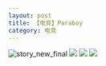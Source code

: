```yaml
---
layout: post
title: 【电竞】Paraboy
category: 电竞
---
```

![story_new_final](http://rjbwi03xh.hd-bkt.clouddn.com/img/story_new_final_0322.png)
![](http://rjbwd52rw.hd-bkt.clouddn.com/img/pel-paraboy-220530-1.jpg)
![](http://rjbwd52rw.hd-bkt.clouddn.com/img/pel-paraboy-220530-2.jpg)
![](http://rjbwd52rw.hd-bkt.clouddn.com/img/pel-paraboy-220530-3.jpg)